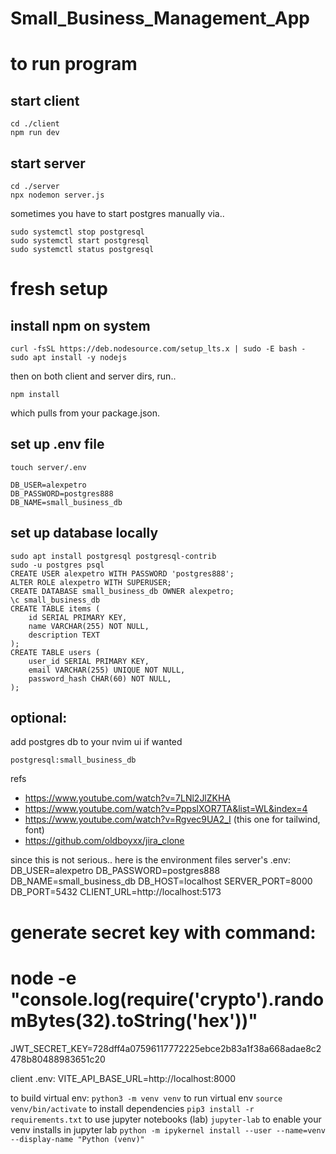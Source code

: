# Small_Business_Management_App



# to run program
## start client
  ```
  cd ./client
  npm run dev
  ```
## start server
  ```
  cd ./server
  npx nodemon server.js
  ```

sometimes you have to start postgres manually via..
```
sudo systemctl stop postgresql
sudo systemctl start postgresql
sudo systemctl status postgresql
```


# fresh setup
## install npm on system
  ```
  curl -fsSL https://deb.nodesource.com/setup_lts.x | sudo -E bash -
  sudo apt install -y nodejs
  ```
then on both client and server dirs, run..
  ```
  npm install
  ```
which pulls from your package.json. 
## set up .env file
  ```
  touch server/.env
  ```
  ```.env
  DB_USER=alexpetro
  DB_PASSWORD=postgres888
  DB_NAME=small_business_db
  ```

## set up database locally
```
sudo apt install postgresql postgresql-contrib
sudo -u postgres psql
CREATE USER alexpetro WITH PASSWORD 'postgres888';
ALTER ROLE alexpetro WITH SUPERUSER;
CREATE DATABASE small_business_db OWNER alexpetro;
\c small_business_db
CREATE TABLE items (
    id SERIAL PRIMARY KEY,
    name VARCHAR(255) NOT NULL,
    description TEXT
);
CREATE TABLE users (
    user_id SERIAL PRIMARY KEY,
    email VARCHAR(255) UNIQUE NOT NULL,
    password_hash CHAR(60) NOT NULL,
);
```
## optional:
add postgres db to your nvim ui if wanted
  ```
  postgresql:small_business_db
  ```




refs
* https://www.youtube.com/watch?v=7LNl2JlZKHA
* https://www.youtube.com/watch?v=PppslXOR7TA&list=WL&index=4
* https://www.youtube.com/watch?v=Rgvec9UA2_I (this one for tailwind, font)
* https://github.com/oldboyxx/jira_clone  



since this is not serious.. here is the environment files
server's .env:
  DB_USER=alexpetro
  DB_PASSWORD=postgres888
  DB_NAME=small_business_db
  DB_HOST=localhost
  SERVER_PORT=8000
  DB_PORT=5432
  CLIENT_URL=http://localhost:5173
  # generate secret key with command:
  # node -e "console.log(require('crypto').randomBytes(32).toString('hex'))"
  JWT_SECRET_KEY=728dff4a07596117772225ebce2b83a1f38a668adae8c2478b80488983651c20

client .env:
  VITE_API_BASE_URL=http://localhost:8000







to build virtual env:
  `python3 -m venv venv`
to run virtual env
  `source venv/bin/activate`
to install dependencies
  `pip3 install -r requirements.txt`
to use jupyter notebooks (lab)
  `jupyter-lab`
to enable your venv installs in jupyter lab
` python -m ipykernel install --user --name=venv --display-name "Python (venv)" `

